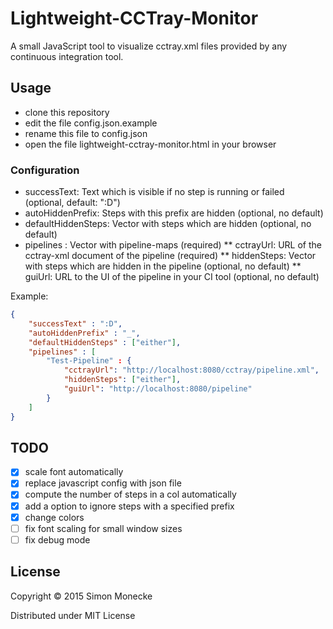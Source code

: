# Lightweight-CCTray-Monitor

A small JavaScript tool to visualize cctray.xml files provided by any continuous integration tool.

## Usage
* clone this repository
* edit the file config.json.example
* rename this file to config.json
* open the file lightweight-cctray-monitor.html in your browser

### Configuration

* successText: Text which is visible if no step is running or failed (optional, default: ":D")
* autoHiddenPrefix: Steps with this prefix are hidden (optional, no default)
* defaultHiddenSteps: Vector with steps which are hidden (optional, no default)
* pipelines : Vector with pipeline-maps (required)
** cctrayUrl: URL of the cctray-xml document of the pipeline (required)
** hiddenSteps: Vector with steps which are hidden in the pipeline (optional, no default)
** guiUrl: URL to the UI of the pipeline in your CI tool (optional, no default)

Example:
```json
{
    "successText" : ":D",
    "autoHiddenPrefix" : "_",
    "defaultHiddenSteps" : ["either"],
    "pipelines" : [
        "Test-Pipeline" : {
            "cctrayUrl": "http://localhost:8080/cctray/pipeline.xml",
            "hiddenSteps": ["either"],
            "guiUrl": "http://localhost:8080/pipeline"
        }
    ]
}
```

## TODO
- [x] scale font automatically
- [x] replace javascript config with json file
- [x] compute the number of steps in a col automatically
- [x] add a option to ignore steps with a specified prefix
- [x] change colors
- [ ] fix font scaling for small window sizes
- [ ] fix debug mode

## License

Copyright © 2015 Simon Monecke

Distributed under MIT License
